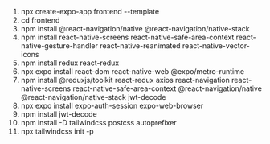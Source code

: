 1. npx create-expo-app frontend --template
2. cd frontend
3. npm install @react-navigation/native @react-navigation/native-stack
4. npm install react-native-screens react-native-safe-area-context react-native-gesture-handler react-native-reanimated react-native-vector-icons
5. npm install redux react-redux
6. npx expo install react-dom react-native-web @expo/metro-runtime
7. npm install @reduxjs/toolkit react-redux axios react-navigation react-native-screens react-native-safe-area-context @react-navigation/native @react-navigation/native-stack jwt-decode
8. npx expo install expo-auth-session expo-web-browser
9. npm install jwt-decode
10. npm install -D tailwindcss postcss autoprefixer
11. npx tailwindcss init -p

